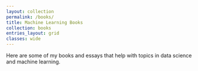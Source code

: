 ```yaml
---
layout: collection
permalink: /books/
title: Machine Learning Books
collection: books
entries_layout: grid
classes: wide
---
```


Here are some of my books and essays that help with topics in data science and machine learning.